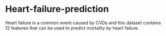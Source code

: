 # Heart-failure-prediction
Heart failure is a common event caused by CVDs and this dataset contains 12 features that can be used to predict mortality by heart failure.
